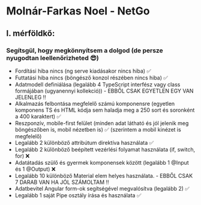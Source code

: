 # Molnár-Farkas Noel - NetGo

## I. mérföldkő: 
### Segítsgül, hogy megkönnyítsem a dolgod (de persze nyugodtan leellenőrizheted 😎)
- Fordítási hiba nincs (ng serve kiadásakor nincs hiba) ✅
- Futtatási hiba nincs (böngésző konzol részében nincs hiba) ✅
- Adatmodell definiálása (legalább 4 TypeScript interfész vagy class formájában (ugyanennyi kollekció)) - EBBŐL CSAK EGYETLEN EGY VAN JELENLEG ‼️ 
- Alkalmazás felbontása megfelelő számú komponensre (egyetlen komponens TS és HTML kódja sem haladja meg a 250 sort és soronként a 400 karaktert) ✅
- Reszponzív, mobile-first felület (minden adat látható és jól jelenik meg böngészőben is, mobil nézetben is) ✅ (szerintem a mobil kinézet is megfelelő)
- Legalább 2 különböző attribútum direktíva használata ✅
- Legalább 2 különböző beépített vezérlési folyamat használata (if, switch, for) ❌
- Adatátadás szülő és gyermek komponensek között (legalább 1 @Input és 1 @Output) ❌
- Legalább 10 különböző Material elem helyes használata. - EBBŐL CSAK 7 DARAB VAN HA JÓL SZÁMOLTAM ‼️
- Adatbevitel Angular form-ok segítségével megvalósítva (legalább 2) ✅
- Legalább 1 saját Pipe osztály írása és használata ✅